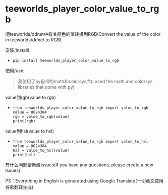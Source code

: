 # teeworlds_player_color_value_to_rgb

吧teeworlds/ddnet中有关颜色的值转换到RGB(Convert the value of the color in teeworlds/ddnet to RGB)

安装(install):
 - `pip install teeworlds_player_color_value_to_rgb`

使用/use:
> 我使用了py自带的math和colorsys库(I used the math and colorsys libraries that come with py)

  value到rgb(value to rgb)
 - ```
   from teeworlds_player_color_value_to_rgb import value_to_rgb
   value = 8624384
   rgb = value_to_rgb(value)
   print(rgb)
   ```
  value到hsl(value to hsl)
 - ```
   from teeworlds_player_color_value_to_rgb import value_to_hsl
   value = 8624384
   hsl = value_to_hsl(value)
   print(hsl)
   ```

有什么问题请新建Issues(If you have any questions, please create a new Issues)

PS：Everything in English is generated using Google Translate(一切英文使用谷歌翻译生成)
